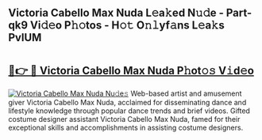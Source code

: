 ## Victoria Cabello Max Nuda L𝚎a𝚔ed N𝚞𝚍e - Part-qk9 Vi𝚍𝚎o P𝚑𝚘tos - H𝚘𝚝 O𝚗𝚕yf𝚊ns L𝚎a𝚔s PvlUM

# <h2><a href="http://kfdgkc.oniu.top/?m=Victoria+Cabello+Max+Nuda">🔗👉 🔴 Victoria Cabello Max Nuda P𝚑ot𝚘𝚜 V𝚒d𝚎o</a></h2>

[![Victoria Cabello Max Nuda Nu𝚍e𝚜](https://i.imgur.com/0qMVB7G.gif)](http://kfdgkc.oniu.top/?m=Victoria+Cabello+Max+Nuda)
Web-based artist and amusement giver Victoria Cabello Max Nuda, acclaimed for disseminating dance and lifestyle knowledge through popular dance trends and brief videos. Gifted costume designer assistant Victoria Cabello Max Nuda, famed for their exceptional skills and accomplishments in assisting costume designers.  
